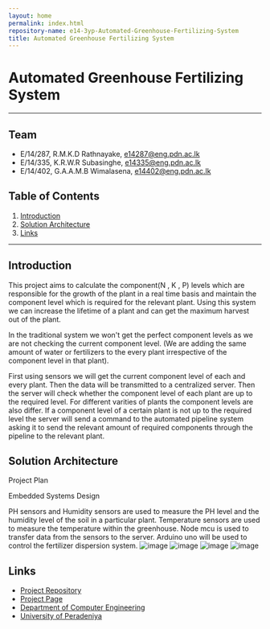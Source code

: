 ```yaml
---
layout: home
permalink: index.html
repository-name: e14-3yp-Automated-Greenhouse-Fertilizing-System
title: Automated Greenhouse Fertilizing System
---
```

# Automated Greenhouse Fertilizing System

---
## Team
-  E/14/287, R.M.K.D Rathnayake, [e14287@eng.pdn.ac.lk](mailto:e14287@eng.pdn.ac.lk)
-  E/14/335, K.R.W.R Subasinghe, [e14335@eng.pdn.ac.lk](mailto:e14335@eng.pdn.ac.lk)
-  E/14/402, G.A.A.M.B Wimalasena, [e14402@eng.pdn.ac.lk](mailto:e14402@eng.pdn.ac.lk)

## Table of Contents
1. [Introduction](#introduction)
2. [Solution Architecture](#solution-architecture )
3. [Links](#links)

---

## Introduction


This project aims to calculate the component(N , K , P) levels which are responsible for the growth of the plant in a real time basis and maintain the component level which is required for the relevant plant. Using this system we can increase the lifetime of a plant and can get the maximum harvest out of the plant.

In the traditional system we won't get the perfect component levels as we are not checking the current component level. (We are adding the same amount of water or fertilizers to the every plant irrespective of the component level in that plant).

First using sensors we will get the current component level of each and every plant. Then the data will be transmitted to a centralized server. Then the server will check whether the component level of each plant are up to the required level. For different varities of plants the component levels are also differ. If a component level of a certain plant is not up to the required level the server will send a command  to the automated pipeline system asking it to send the relevant amount of required components through the pipeline to the relevant plant.

## Solution Architecture

Project Plan

Embedded Systems Design

PH sensors and Humidity sensors are used to measure the PH level and the humidity level of the soil in a particular plant.
Temperature sensors are used to measure the temperature within the greenhouse.
Node mcu is used to transfer data from the sensors to the server.
Arduino uno will be used to control the fertilizer dispersion system.
![image](https://user-images.githubusercontent.com/73756777/120117793-87188980-c1ac-11eb-8f84-c89fdc34bdff.png)
![image](https://user-images.githubusercontent.com/73756777/120117796-8d0e6a80-c1ac-11eb-97a1-b2f8176538e8.png)
![image](https://user-images.githubusercontent.com/73756777/120117802-9bf51d00-c1ac-11eb-8716-bf7f4a424e21.png)
![image](https://user-images.githubusercontent.com/73756777/120117931-67ce2c00-c1ad-11eb-9e08-8ee3d67d944d.png)



## Links

- <a href = "https://github.com/cepdnaclk/e14-3yp-Automated-Greenhouse-Fertilizing-System" target = "_blank"> Project Repository </a>
- <a href = "https://cepdnaclk.github.io/e14-3yp-Automated-Greenhouse-Fertilizing-System/" target = "_blank">Project Page</a>
- <a href = "http://www.ce.pdn.ac.lk/" target = "_blank">Department of Computer Engineering</a>
- <a href = "https://eng.pdn.ac.lk/" target = "_blank">University of Peradeniya</a>


[//]: # (Please refer this to learn more about Markdown syntax)
[//]: # (https://github.com/adam-p/markdown-here/wiki/Markdown-Cheatsheet)
